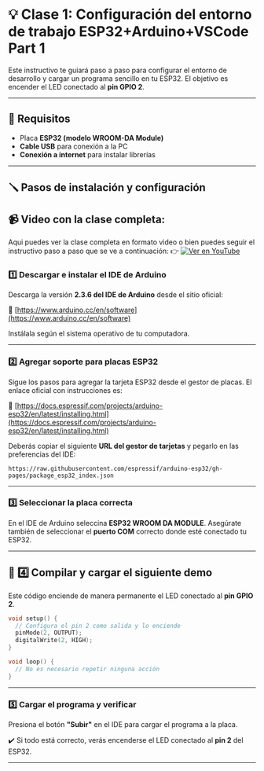 
# 💡 Clase 1: Configuración del entorno de trabajo ESP32+Arduino+VSCode Part 1
Este instructivo te guiará paso a paso para configurar el entorno de desarrollo y cargar un programa sencillo en tu ESP32. El objetivo es encender el LED conectado al **pin GPIO 2**.

---

## 🧰 Requisitos

- Placa **ESP32 (modelo WROOM-DA Module)**
- **Cable USB** para conexión a la PC
- **Conexión a internet** para instalar librerías

---

## 🪛 Pasos de instalación y configuración


## 📹 Video con la clase completa:

Aqui puedes ver la clase completa en formato video o bien puedes seguir el instructivo paso a paso que se ve a continuación:
👉 [![Ver en YouTube]()](https://www.youtube.com/watch?v=7wvwOm2fLFk)


### 1️⃣ Descargar e instalar el IDE de Arduino

Descarga la versión **2.3.6 del IDE de Arduino** desde el sitio oficial:

🔗 [https://www.arduino.cc/en/software](https://www.arduino.cc/en/software)

Instálala según el sistema operativo de tu computadora.

---

### 2️⃣ Agregar soporte para placas ESP32

Sigue los pasos para agregar la tarjeta ESP32 desde el gestor de placas. El enlace oficial con instrucciones es:

🔗 [https://docs.espressif.com/projects/arduino-esp32/en/latest/installing.html](https://docs.espressif.com/projects/arduino-esp32/en/latest/installing.html)

Deberás copiar el siguiente **URL del gestor de tarjetas** y pegarlo en las preferencias del IDE:

```
https://raw.githubusercontent.com/espressif/arduino-esp32/gh-pages/package_esp32_index.json
```

---

### 3️⃣ Seleccionar la placa correcta

En el IDE de Arduino seleccina **ESP32 WROOM DA MODULE**. Asegúrate también de seleccionar el **puerto COM** correcto donde esté conectado tu ESP32.

---

## 🧪 4️⃣ Compilar y cargar el siguiente demo

Este código enciende de manera permanente el LED conectado al **pin GPIO 2**.

```cpp
void setup() {
  // Configura el pin 2 como salida y lo enciende
  pinMode(2, OUTPUT);
  digitalWrite(2, HIGH);
}

void loop() {
  // No es necesario repetir ninguna acción
}
```

---

### 5️⃣ Cargar el programa y verificar

Presiona el botón **"Subir"** en el IDE para cargar el programa a la placa.

✔️ Si todo está correcto, verás encenderse el LED conectado al **pin 2** del ESP32.

---
